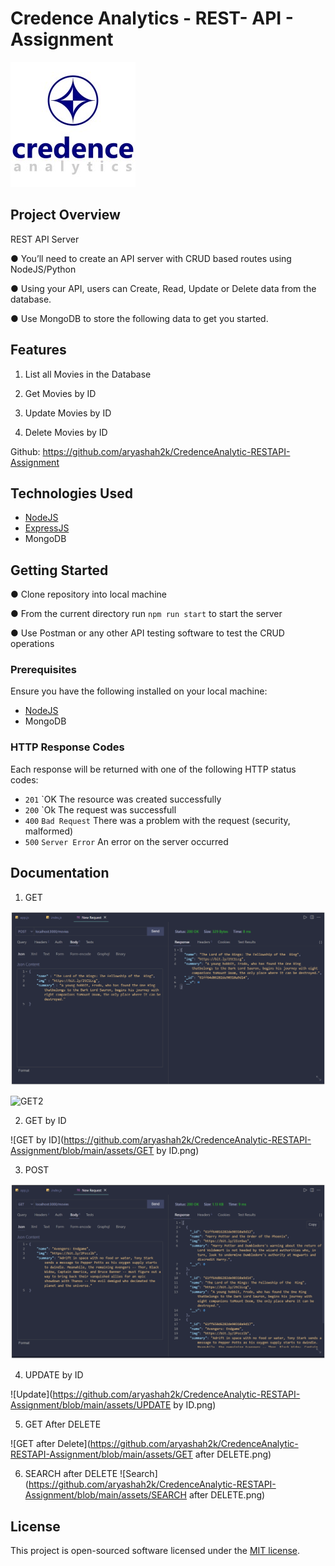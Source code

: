 # Credence Analytics - REST- API - Assignment

![Logo](https://github.com/aryashah2k/CredenceAnalytic-RESTAPI-Assignment/blob/main/assets/Logo.jpg)

## Project Overview

REST API Server

● You’ll need to create an API server with CRUD based routes using NodeJS/Python

● Using your API, users can Create, Read, Update or Delete data from the database.

● Use MongoDB to store the following data to get you started.

## Features

1. List all Movies in the Database

2. Get Movies by ID

3. Update Movies by ID

4. Delete Movies by ID



Github:  https://github.com/aryashah2k/CredenceAnalytic-RESTAPI-Assignment

## Technologies Used

- [NodeJS](https://nodejs.org/en/download/)
- [ExpressJS](https://expressjs.com/)
- MongoDB

## Getting Started

● Clone repository into local machine

● From the current directory run `npm run start` to start the server

● Use Postman or any other API testing software to test the CRUD operations

### Prerequisites

Ensure you have the following installed on your local machine:

- [NodeJS](https://nodejs.org/en/download/)
- MongoDB

### HTTP Response Codes

Each response will be returned with one of the following HTTP status codes:

- `201` `OK The resource was created successfully
- `200` `Ok The request was successfull
- `400` `Bad Request` There was a problem with the request (security, malformed)
- `500` `Server Error` An error on the server occurred


## Documentation

1. GET 

![GET](https://github.com/aryashah2k/CredenceAnalytic-RESTAPI-Assignment/blob/main/assets/GET.png)

![GET2](https://github.com/aryashah2k/CredenceAnalytic-RESTAPI-Assignment/blob/main/assets/GET2.png)

2. GET by ID

![GET by ID](https://github.com/aryashah2k/CredenceAnalytic-RESTAPI-Assignment/blob/main/assets/GET by ID.png)

3. POST

![POST](https://github.com/aryashah2k/CredenceAnalytic-RESTAPI-Assignment/blob/main/assets/POST.png)

4. UPDATE by ID

![Update](https://github.com/aryashah2k/CredenceAnalytic-RESTAPI-Assignment/blob/main/assets/UPDATE by ID.png)

5. GET After DELETE

![GET after Delete](https://github.com/aryashah2k/CredenceAnalytic-RESTAPI-Assignment/blob/main/assets/GET after DELETE.png)

6. SEARCH after DELETE
![Search](https://github.com/aryashah2k/CredenceAnalytic-RESTAPI-Assignment/blob/main/assets/SEARCH after DELETE.png)

## License

This project is open-sourced software licensed under the [MIT license](https://opensource.org/licenses/MIT).
